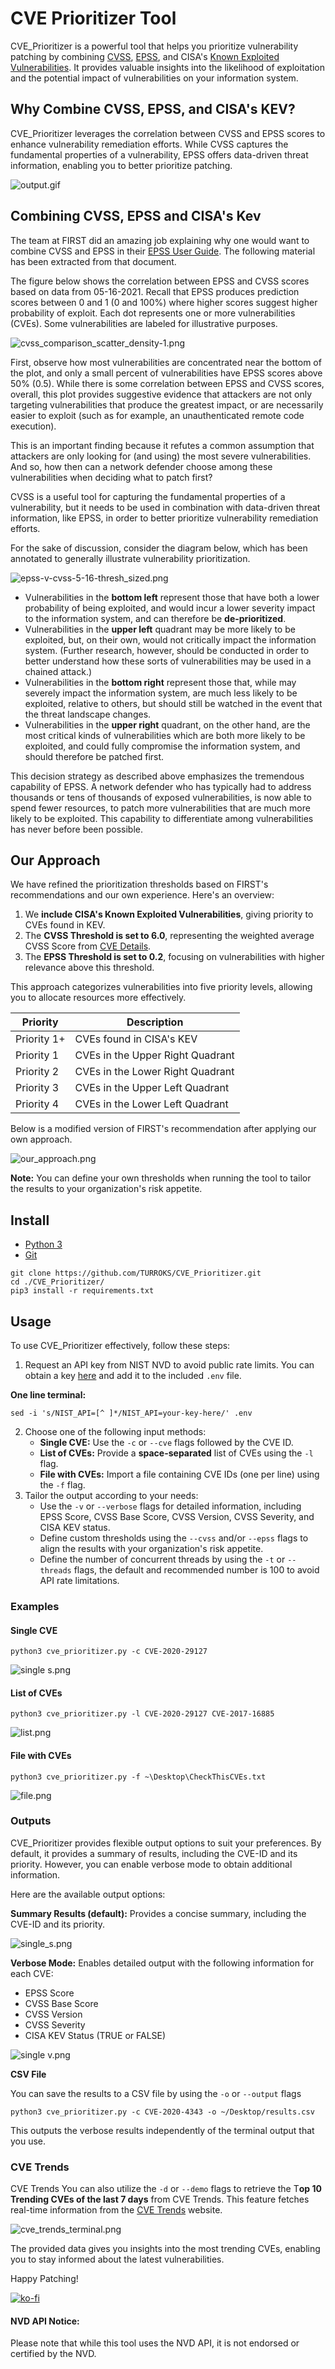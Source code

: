 # CVE Prioritizer Tool

CVE_Prioritizer is a powerful tool that helps you prioritize vulnerability patching by combining 
[CVSS](https://nvd.nist.gov/vuln-metrics/cvss#), [EPSS](https://www.first.org/epss/data_stats), and 
CISA's [Known Exploited Vulnerabilities](https://www.cisa.gov/known-exploited-vulnerabilities-catalog). 
It provides valuable insights into the likelihood of exploitation and the 
potential impact of vulnerabilities on your information system.

## Why Combine CVSS, EPSS, and CISA's KEV?

CVE_Prioritizer leverages the correlation between CVSS and EPSS scores to enhance vulnerability remediation efforts. 
While CVSS captures the fundamental properties of a vulnerability, EPSS offers data-driven threat information, 
enabling you to better prioritize patching.

![output.gif](misc/output.gif)

## Combining CVSS, EPSS and CISA's Kev

The team at FIRST did an amazing job explaining why one would want to combine CVSS and EPSS in their 
[EPSS User Guide](https://www.first.org/epss/user-guide). The following material has been extracted from that document. 

The figure below shows the correlation between EPSS and CVSS scores based on data from 05-16-2021. Recall that EPSS 
produces prediction scores between 0 and 1 (0 and 100%) where higher scores suggest higher probability of exploit. 
Each dot represents one or more vulnerabilities (CVEs). Some vulnerabilities are labeled for illustrative purposes.

![cvss_comparison_scatter_density-1.png](misc/cvss_comparison_scatter_density-1.png)

First, observe how most vulnerabilities are concentrated near the bottom of the plot, and only a small percent of 
vulnerabilities have EPSS scores above 50% (0.5). While there is some correlation between EPSS and CVSS scores, overall,
this plot provides suggestive evidence that attackers are not only targeting vulnerabilities that produce the greatest 
impact, or are necessarily easier to exploit (such as for example, an unauthenticated remote code execution).

This is an important finding because it refutes a common assumption that attackers are only looking for (and using) 
the most severe vulnerabilities. And so, how then can a network defender choose among these vulnerabilities when 
deciding what to patch first?

CVSS is a useful tool for capturing the fundamental properties of a vulnerability, but it needs to be used in 
combination with data-driven threat information, like EPSS, in order to better prioritize vulnerability remediation 
efforts.

For the sake of discussion, consider the diagram below, which has been annotated to generally illustrate vulnerability 
prioritization.

![epss-v-cvss-5-16-thresh_sized.png](misc/epss-v-cvss-5-16-thresh_sized.png)

- Vulnerabilities in the **bottom left** represent those that have both a lower probability of being exploited, and would 
incur a lower severity impact to the information system, and can therefore be **de-prioritized**. 
- Vulnerabilities in the **upper left** quadrant may be more likely to be exploited, but, on their own, would not critically impact the 
information system. (Further research, however, should be conducted in order to better understand how these sorts of 
vulnerabilities may be used in a chained attack.)
- Vulnerabilities in the **bottom right** represent those that, while may severely impact the information system, are much 
less likely to be exploited, relative to others, but should still be watched in the event that the threat landscape 
changes.
- Vulnerabilities in the **upper right** quadrant, on the other hand, are the most critical kinds of vulnerabilities which 
are both more likely to be exploited, and could fully compromise the information system, and should therefore be 
patched first.

This decision strategy as described above emphasizes the tremendous capability of EPSS. A network defender who has 
typically had to address thousands or tens of thousands of exposed vulnerabilities, is now able to spend fewer resources, 
to patch more vulnerabilities that are much more likely to be exploited. This capability to differentiate among 
vulnerabilities has never before been possible.

## Our Approach

We have refined the prioritization thresholds based on FIRST's recommendations and our own experience. Here's an overview:

1. We **include CISA's Known Exploited Vulnerabilities**, giving priority to CVEs found in KEV.
2. The **CVSS Threshold is set to 6.0**, representing the weighted average CVSS Score from [CVE Details](https://www.cvedetails.com/cvss-score-distribution.php).
3. The **EPSS Threshold is set to 0.2**, focusing on vulnerabilities with higher relevance above this threshold.

This approach categorizes vulnerabilities into five priority levels, allowing you to allocate resources more effectively.

| **Priority** | **Description**                  |
|--------------|----------------------------------|
| Priority 1+  | CVEs found in CISA's KEV         |
| Priority 1   | CVEs in the Upper Right Quadrant |
| Priority 2   | CVEs in the Lower Right Quadrant |
| Priority 3   | CVEs in the Upper Left Quadrant  |
| Priority 4   | CVEs in the Lower Left Quadrant  |


Below is a modified version of FIRST's recommendation after applying our own approach.

![our_approach.png](misc/our_approach.png)

**Note:** You can define your own thresholds when running the tool to tailor the results 
to your organization's risk appetite.

## Install
- [Python 3](https://www.python.org/downloads/)
- [Git](https://git-scm.com/downloads)
  
```
git clone https://github.com/TURROKS/CVE_Prioritizer.git
cd ./CVE_Prioritizer/
pip3 install -r requirements.txt
```

## Usage

To use CVE_Prioritizer effectively, follow these steps:

1. Request an API key from NIST NVD to avoid public rate limits. You can obtain a key 
[here](https://nvd.nist.gov/developers/request-an-api-key) and add it to the 
included `.env` file.

**One line terminal:**

```
sed -i 's/NIST_API=[^ ]*/NIST_API=your-key-here/' .env
```
2. Choose one of the following input methods:
   - **Single CVE:** Use the `-c` or `--cve` flags followed by the CVE ID.
   - **List of CVEs:** Provide a **space-separated** list of CVEs using the `-l` flag.
   - **File with CVEs:** Import a file containing CVE IDs (one per line) using the `-f` flag.
3. Tailor the output according to your needs:
   - Use the `-v` or `--verbose` flags for detailed information, including EPSS Score, CVSS Base Score, CVSS Version, 
   CVSS Severity, and CISA KEV status.
   - Define custom thresholds using the `--cvss` and/or `--epss` flags to align the results with your organization's 
   risk appetite.
   - Define the number of concurrent threads by using the `-t` or `--threads` flags, the default and recommended number
   is 100 to avoid API rate limitations.  

### Examples

#### Single CVE
```
python3 cve_prioritizer.py -c CVE-2020-29127
```

![single s.png](misc/single_s.png)

#### List of CVEs

```
python3 cve_prioritizer.py -l CVE-2020-29127 CVE-2017-16885
```

![list.png](misc/list.png)

#### File with CVEs

```
python3 cve_prioritizer.py -f ~\Desktop\CheckThisCVEs.txt
```

![file.png](misc/file.png)

### Outputs

CVE_Prioritizer provides flexible output options to suit your preferences. By default, it provides a summary of results,
including the CVE-ID and its priority. However, you can enable verbose mode to obtain additional information.

Here are the available output options:

**Summary Results (default):** Provides a concise summary, including the CVE-ID and its priority.

![single_s.png](misc/single_s.png)

**Verbose Mode:** Enables detailed output with the following information for each CVE:

- EPSS Score
- CVSS Base Score
- CVSS Version
- CVSS Severity
- CISA KEV Status (TRUE or FALSE)

![single v.png](misc/single_v.png)

**CSV File**

You can save the results to a CSV file by using the `-o` or `--output` flags

```
python3 cve_prioritizer.py -c CVE-2020-4343 -o ~/Desktop/results.csv
```

This outputs the verbose results independently of the terminal output that you use.

### CVE Trends

CVE Trends
You can also utilize the `-d` or `--demo` flags to retrieve the T**op 10 Trending CVEs of the last 7 days** from CVE Trends. 
This feature fetches real-time information from the [CVE Trends](https://cvetrends.com) website.

![cve_trends_terminal.png](misc/cve_trends_terminal.png)

The provided data gives you insights into the most trending CVEs, enabling you to stay informed about the latest vulnerabilities.

Happy Patching!

[![ko-fi](https://ko-fi.com/img/githubbutton_sm.svg)](https://ko-fi.com/K3K4KOFV4)

#### NVD API Notice: 
Please note that while this tool uses the NVD API, it is not endorsed or certified by the NVD.
